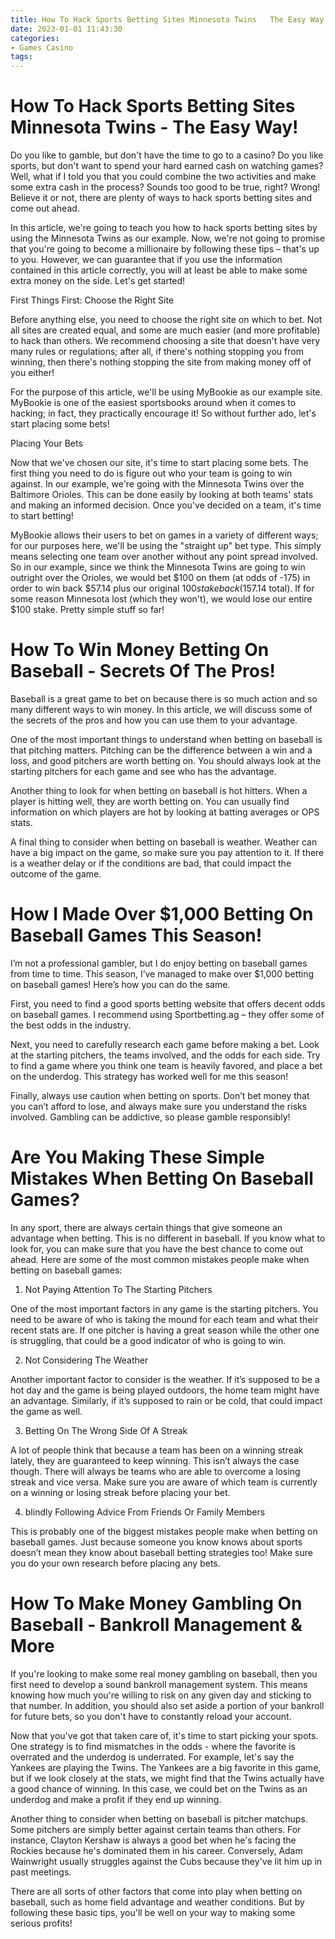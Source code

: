 ```yaml
---
title: How To Hack Sports Betting Sites Minnesota Twins   The Easy Way!
date: 2023-01-01 11:43:30
categories:
- Games Casino
tags:
---
```



#  How To Hack Sports Betting Sites Minnesota Twins - The Easy Way!

Do you like to gamble, but don't have the time to go to a casino? Do you like sports, but don't want to spend your hard earned cash on watching games? Well, what if I told you that you could combine the two activities and make some extra cash in the process? Sounds too good to be true, right? Wrong! Believe it or not, there are plenty of ways to hack sports betting sites and come out ahead.

In this article, we're going to teach you how to hack sports betting sites by using the Minnesota Twins as our example. Now, we're not going to promise that you're going to become a millionaire by following these tips – that's up to you. However, we can guarantee that if you use the information contained in this article correctly, you will at least be able to make some extra money on the side. Let's get started!

First Things First: Choose the Right Site

Before anything else, you need to choose the right site on which to bet. Not all sites are created equal, and some are much easier (and more profitable) to hack than others. We recommend choosing a site that doesn't have very many rules or regulations; after all, if there's nothing stopping you from winning, then there's nothing stopping the site from making money off of you either!

For the purpose of this article, we'll be using MyBookie as our example site. MyBookie is one of the easiest sportsbooks around when it comes to hacking; in fact, they practically encourage it! So without further ado, let's start placing some bets!

 Placing Your Bets

Now that we've chosen our site, it's time to start placing some bets. The first thing you need to do is figure out who your team is going to win against. In our example, we're going with the Minnesota Twins over the Baltimore Orioles. This can be done easily by looking at both teams' stats and making an informed decision. Once you've decided on a team, it's time to start betting!

MyBookie allows their users to bet on games in a variety of different ways; for our purposes here, we'll be using the "straight up" bet type. This simply means selecting one team over another without any point spread involved. So in our example, since we think the Minnesota Twins are going to win outright over the Orioles, we would bet $100 on them (at odds of -175) in order to win back $57.14 plus our original $100 stake back ($157.14 total). If for some reason Minnesota lost (which they won't), we would lose our entire $100 stake. Pretty simple stuff so far!






















           

#  How To Win Money Betting On Baseball - Secrets Of The Pros!

Baseball is a great game to bet on because there is so much action and so many different ways to win money. In this article, we will discuss some of the secrets of the pros and how you can use them to your advantage.

One of the most important things to understand when betting on baseball is that pitching matters. Pitching can be the difference between a win and a loss, and good pitchers are worth betting on. You should always look at the starting pitchers for each game and see who has the advantage.

Another thing to look for when betting on baseball is hot hitters. When a player is hitting well, they are worth betting on. You can usually find information on which players are hot by looking at batting averages or OPS stats.

A final thing to consider when betting on baseball is weather. Weather can have a big impact on the game, so make sure you pay attention to it. If there is a weather delay or if the conditions are bad, that could impact the outcome of the game.

#  How I Made Over $1,000 Betting On Baseball Games This Season!

I’m not a professional gambler, but I do enjoy betting on baseball games from time to time. This season, I’ve managed to make over $1,000 betting on baseball games! Here’s how you can do the same.

First, you need to find a good sports betting website that offers decent odds on baseball games. I recommend using Sportbetting.ag – they offer some of the best odds in the industry.

Next, you need to carefully research each game before making a bet. Look at the starting pitchers, the teams involved, and the odds for each side. Try to find a game where you think one team is heavily favored, and place a bet on the underdog. This strategy has worked well for me this season!

Finally, always use caution when betting on sports. Don’t bet money that you can’t afford to lose, and always make sure you understand the risks involved. Gambling can be addictive, so please gamble responsibly!

#  Are You Making These Simple Mistakes When Betting On Baseball Games?

In any sport, there are always certain things that give someone an advantage when betting. This is no different in baseball. If you know what to look for, you can make sure that you have the best chance to come out ahead. Here are some of the most common mistakes people make when betting on baseball games:

1. Not Paying Attention To The Starting Pitchers

One of the most important factors in any game is the starting pitchers. You need to be aware of who is taking the mound for each team and what their recent stats are. If one pitcher is having a great season while the other one is struggling, that could be a good indicator of who is going to win.

2. Not Considering The Weather

Another important factor to consider is the weather. If it’s supposed to be a hot day and the game is being played outdoors, the home team might have an advantage. Similarly, if it’s supposed to rain or be cold, that could impact the game as well.

3. Betting On The Wrong Side Of A Streak

A lot of people think that because a team has been on a winning streak lately, they are guaranteed to keep winning. This isn’t always the case though. There will always be teams who are able to overcome a losing streak and vice versa. Make sure you are aware of which team is currently on a winning or losing streak before placing your bet.

4. blindly Following Advice From Friends Or Family Members

This is probably one of the biggest mistakes people make when betting on baseball games. Just because someone you know knows about sports doesn’t mean they know about baseball betting strategies too! Make sure you do your own research before placing any bets.

#  How To Make Money Gambling On Baseball - Bankroll Management & More

If you're looking to make some real money gambling on baseball, then you first need to develop a sound bankroll management system. This means knowing how much you're willing to risk on any given day and sticking to that number. In addition, you should also set aside a portion of your bankroll for future bets, so you don't have to constantly reload your account.

Now that you've got that taken care of, it's time to start picking your spots. One strategy is to find mismatches in the odds - where the favorite is overrated and the underdog is underrated. For example, let's say the Yankees are playing the Twins. The Yankees are a big favorite in this game, but if we look closely at the stats, we might find that the Twins actually have a good chance of winning. In this case, we could bet on the Twins as an underdog and make a profit if they end up winning.

Another thing to consider when betting on baseball is pitcher matchups. Some pitchers are simply better against certain teams than others. For instance, Clayton Kershaw is always a good bet when he's facing the Rockies because he's dominated them in his career. Conversely, Adam Wainwright usually struggles against the Cubs because they've lit him up in past meetings.

There are all sorts of other factors that come into play when betting on baseball, such as home field advantage and weather conditions. But by following these basic tips, you'll be well on your way to making some serious profits!